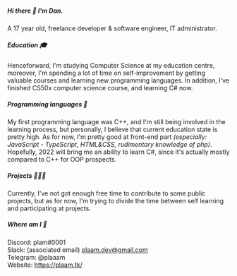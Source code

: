 ##### Hi there 👋 I'm Dan.
A 17 year old, freelance developer & software engineer, IT administrator.

##### Education 🎓
Henceforward, I'm studying Computer Science at my education centre, moreover, I'm spending a lot of time on self-improvement by getting valuable courses and learning new programming languages.
In addition, I've finished CS50x computer science course, and learning C# now.

##### Programming languages 🔧
My first programming language was C++, and I'm still being involved in the learning process, but personally, I believe that current education state is pretty high.
As for now, I'm pretty good at front-end part *(especially: JavaScript - TypeScript, HTML&CSS, rudimentary knowledge of php)*. 
Hopefully, 2022 will bring me an ability to learn C#, since it's actually mostly compared to C++ for OOP prospects.

##### Projects 👨🏻‍💻
Currently, I've not got enough free time to contribute to some public projects, but as for now, I'm trying to divide the time between self learning and participating at projects.

##### Where am I 📱
Discord: plam#0001</br>
Slack: (associated email) plaam.dev@gmail.com </br>
Telegram: @plaaam </br>
Website: https://plaam.tk/ </br>
